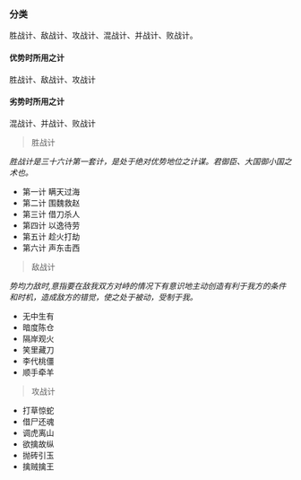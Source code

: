 
### 分类 

胜战计、敌战计、攻战计、混战计、并战计、败战计。

#### 优势时所用之计

胜战计、敌战计、攻战计

#### 劣势时所用之计

混战计、并战计、败战计

> 胜战计

_胜战计是三十六计第一套计，是处于绝对优势地位之计谋。君御臣、大国御小国之术也。_

* 第一计 瞒天过海
* 第二计 围魏救赵
* 第三计 借刀杀人
* 第四计 以逸待劳
* 第五计 趁火打劫
* 第六计 声东击西

> 敌战计

_势均力敌时,意指要在敌我双方对峙的情况下有意识地主动创造有利于我方的条件和时机，造成敌方的错觉，使之处于被动，受制于我。_

* 无中生有
* 暗度陈仓 
* 隔岸观火 
* 笑里藏刀
* 李代桃僵
* 顺手牵羊


> 攻战计

* 打草惊蛇
* 借尸还魂
* 调虎离山
* 欲擒故纵
* 抛砖引玉
* 擒贼擒王

